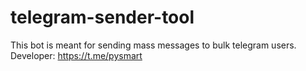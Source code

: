 # telegram-sender-tool
This bot is meant for sending mass messages to bulk telegram users. Developer: https://t.me/pysmart
